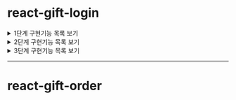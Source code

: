 
# react-gift-login

<details>
<summary>1단계 구현기능 목록 보기</summary>
<div markdown="1">

## 📌 1단계 - 구현한 기능 목록

### 1. 기본 설정

- 불필요한 파일 및 코드 정리
- README 작성

### 2. Alias 설정

- 절대경로 import를 위한 alias 설정

### 3. Prettier 설정

- Prettier 설치
- 프로젝트 내 코드 포매팅 적용

### 4. Emotion 스타일 라이브러리 적용

- `@emotion/react`, `@emotion/styled` 설치
- 전역 스타일(GlobalStyle) 적용

### 5. 기본 폰트 설정

- Pretendard 폰트를 기본 폰트로 적용

### 6. reset.css 적용

- 전역 스타일(GlobalStyle) 에 포함시키기

---

### 리팩토링 1 : 타입스크립트 설치

### 리팩토링 2 : alias 적용해 코드수정

- alias가 인식 안되던 문제 해결
- tsx파일들을 alias 주소를 사용하도록 수정

### 리팩토링 3 : 빌드

- 프로젝트 빌드 결과물(dist) 추가

</div>
</details>

<details>
<summary>2단계 구현기능 목록 보기</summary>
<div markdown="1">
  
## 📌 2단계 - 구현한 기능 목록

### 1. 디자인 토큰 설정

- emotion에 Color, Typography 토큰을 설정

### 2. Mobile First Layout 기반 환경 구축

- 화면의 max-width를 720px으로 제한

### 3. UI - 상단 네비게이션 바

### 4. UI - 카테고리

- Flex, Grid 등을 활용

### 5. UI - 기타 섹션

- 선물한 친구 선택 UI 구현
- 카테캠 화이팅 배너 구현

### 5. UI - 실시간 급상승 선물랭킹

- 목 데이터 기반 랭킹 UI 구현

</div>
</details>

<details>
<summary>3단계 구현기능 목록 보기</summary>
<div markdown="1">

## 📌 3단계 - 구현한 기능 목록

### 1. 🔐 로그인 기능

- `/login` 페이지 접속 시 로그인 화면 표시
- 로그인 버튼 클릭 시 이전 페이지로 리디렉션 (없을 경우 `/`으로 이동)
- 로그인 상태 유지 기능은 구현하지 않음 (단순 라우팅 기반)

### 2. 🚫 Not Found 페이지

- 존재하지 않는 경로로 접근 시 Not Found 페이지로 이동

### 3. 🧭 네비게이션 바

- 로그인 버튼 추가 (로그인 페이지로 이동)
- 뒤로가기 버튼 추가 (이전 페이지로 이동)

### 4. 🎁 선물하기 메인 페이지 - 실시간 급상승 선물랭킹

- 성별/주제 필터 적용 시 새로고침 이후에도 필터 상태가 유지되도록 구현 (URL 파라미터 또는 상태 저장 방식 활용)
- 버튼, 카드 등 공통 요소를 별도의 컴포넌트로 분리하여 재사용성 향상

---
### 리팩토링

- 글로벌 스타일에 Pretendard 웹폰트 적용 안되는 문제 해결

- 목데이터에 타입 추가 및 아이디값을 다르게 하도록 맵함수 추가

</div>
</details>

---

# react-gift-order

